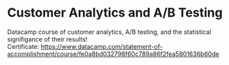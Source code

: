 # Customer Analytics and A/B Testing
Datacamp course of customer analytics, A/B testing, and the statistical signifigance of their results!</br>
Certificate: https://www.datacamp.com/statement-of-accomplishment/course/fe0a8bd032798f60c789a86f2fea5801636b60de
